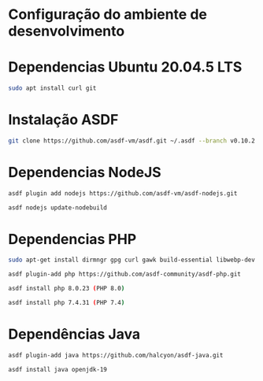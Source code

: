 # Configuração do ambiente de desenvolvimento

# Dependencias Ubuntu 20.04.5 LTS

```bash
sudo apt install curl git
```

# Instalação ASDF

```bash
git clone https://github.com/asdf-vm/asdf.git ~/.asdf --branch v0.10.2
```

# Dependencias NodeJS

```bash
asdf plugin add nodejs https://github.com/asdf-vm/asdf-nodejs.git
```

```bash
asdf nodejs update-nodebuild
```


# Dependencias PHP

```bash
sudo apt-get install dirmngr gpg curl gawk build-essential libwebp-dev libfreetype6-dev libjpeg-turbo8-dev gdlib libwebp
```

```bash
asdf plugin-add php https://github.com/asdf-community/asdf-php.git
```

```bash
asdf install php 8.0.23 (PHP 8.0)
```

```bash
asdf install php 7.4.31 (PHP 7.4)
```

# Dependências Java

```bash
asdf plugin-add java https://github.com/halcyon/asdf-java.git
```

```bash
asdf install java openjdk-19
```
